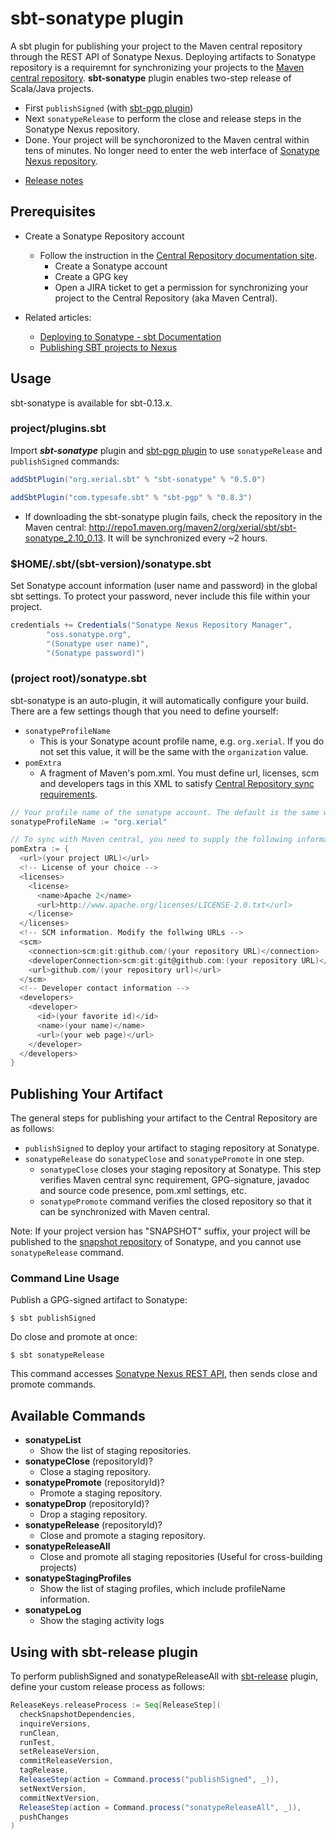 sbt-sonatype plugin
======

A sbt plugin for publishing your project to the Maven central repository through the REST API of Sonatype Nexus. Deploying artifacts to Sonatype repository is a requiremnt for synchronizing your projects to the [Maven central repository](http://repo1.maven.org/maven2/). __sbt-sonatype__ plugin enables two-step release of Scala/Java projects.

 * First `publishSigned` (with [sbt-pgp plugin](http://www.scala-sbt.org/sbt-pgp/))
 * Next `sonatypeRelease` to perform the close and release steps in the Sonatype Nexus repository. 
 * Done. Your project will be synchoronized to the Maven central within tens of minutes. No longer need to enter the web interface of
 [Sonatype
 Nexus repository](http://oss.sonatype.org/).

- [Release notes](ReleaseNotes.md)

## Prerequisites
 
 * Create a Sonatype Repository account 
   * Follow the instruction in the [Central Repository documentation site](http://central.sonatype.org). 
     * Create a Sonatype account
     * Create a GPG key
     * Open a JIRA ticket to get a permission for synchronizing your project to the Central Repository (aka Maven Central).

 * Related articles:
    * [Deploying to Sonatype - sbt Documentation](http://www.scala-sbt.org/release/docs/Community/Using-Sonatype.html)
    * [Publishing SBT projects to Nexus](http://www.cakesolutions.net/teamblogs/2012/01/28/publishing-sbt-projects-to-nexus/)

## Usage

sbt-sonatype is available for sbt-0.13.x.

### project/plugins.sbt

Import ***sbt-sonatype*** plugin and [sbt-pgp plugin](http://www.scala-sbt.org/sbt-pgp/) to use `sonatypeRelease` and `publishSigned`
commands:
```scala
addSbtPlugin("org.xerial.sbt" % "sbt-sonatype" % "0.5.0")

addSbtPlugin("com.typesafe.sbt" % "sbt-pgp" % "0.8.3")
```

 * If downloading the sbt-sonatype plugin fails, check the repository in the Maven central: <http://repo1.maven.org/maven2/org/xerial/sbt/sbt-sonatype_2.10_0.13>. It will be synchronized every ~2 hours.

### $HOME/.sbt/(sbt-version)/sonatype.sbt

Set Sonatype account information (user name and password) in the global sbt settings. To protect your password, never include this file within your project.

```scala
credentials += Credentials("Sonatype Nexus Repository Manager",
	    "oss.sonatype.org",
	    "(Sonatype user name)",
	    "(Sonatype password)")
```

### (project root)/sonatype.sbt

sbt-sonatype is an auto-plugin, it will automatically configure your build. There are a few settings though that you need to define yourself:

  * `sonatypeProfileName` 
     * This is your Sonatype acount profile name, e.g. `org.xerial`. If you do not set this value, it will be the same with the `organization` value.
  * `pomExtra`
     * A fragment of Maven's pom.xml. You must define url, licenses, scm and developers tags in this XML to satisfy [Central Repository sync requirements](http://central.sonatype.org/pages/requirements.html).
  

```scala
// Your profile name of the sonatype account. The default is the same with the organization value
sonatypeProfileName := "org.xerial"

// To sync with Maven central, you need to supply the following information:
pomExtra := {
  <url>(your project URL)</url>
  <!-- License of your choice -->
  <licenses>
    <license>
      <name>Apache 2</name>
      <url>http://www.apache.org/licenses/LICENSE-2.0.txt</url>
    </license>
  </licenses>
  <!-- SCM information. Modify the follwing URLs -->
  <scm>
    <connection>scm:git:github.com/(your repository URL)</connection>
    <developerConnection>scm:git:git@github.com:(your repository URL)</developerConnection>
    <url>github.com/(your repository url)</url>
  </scm>
  <!-- Developer contact information -->
  <developers>
    <developer>
      <id>(your favorite id)</id>
      <name>(your name)</name>
      <url>(your web page)</url>
    </developer>
  </developers>
}
```

## Publishing Your Artifact

The general steps for publishing your artifact to the Central Repository are as follows: 

 * `publishSigned` to deploy your artifact to staging repository at Sonatype.
 * `sonatypeRelease` do `sonatypeClose` and `sonatypePromote` in one step.
   * `sonatypeClose` closes your staging repository at Sonatype. This step verifies Maven central sync requirement, GPG-signature, javadoc
   and source code presence, pom.xml settings, etc.
   * `sonatypePromote` command verifies the closed repository so that it can be synchronized with Maven central.


Note: If your project version has "SNAPSHOT" suffix, your project will be published to the [snapshot repository](http://oss.sonatype.org/content/repositories/snapshots) of Sonatype, and you cannot use `sonatypeRelease` command. 

### Command Line Usage

Publish a GPG-signed artifact to Sonatype:
```
$ sbt publishSigned
```

Do close and promote at once:
```
$ sbt sonatypeRelease
```
This command accesses [Sonatype Nexus REST API](https://oss.sonatype.org/nexus-staging-plugin/default/docs/index.html), then sends close and promote commands. 


## Available Commands

* __sonatypeList__
  * Show the list of staging repositories.
* __sonatypeClose__ (repositoryId)?
  * Close a staging repository.
* __sonatypePromote__ (repositoryId)?
  * Promote a staging repository.
* __sonatypeDrop__ (repositoryId)?
  * Drop a staging repository.
* __sonatypeRelease__ (repositoryId)?
  * Close and promote a staging repository.
* __sonatypeReleaseAll__
  * Close and promote all staging repositories (Useful for cross-building projects)
* __sonatypeStagingProfiles__
  * Show the list of staging profiles, which include profileName information.
* __sonatypeLog__
  * Show the staging activity logs

## Using with sbt-release plugin

To perform publishSigned and sonatypeReleaseAll with [sbt-release](https://github.com/sbt/sbt-release) plugin, define your custom release process as follows:

```scala
ReleaseKeys.releaseProcess := Seq[ReleaseStep](
  checkSnapshotDependencies,
  inquireVersions,
  runClean,
  runTest,
  setReleaseVersion,
  commitReleaseVersion,
  tagRelease,
  ReleaseStep(action = Command.process("publishSigned", _)),
  setNextVersion,
  commitNextVersion,
  ReleaseStep(action = Command.process("sonatypeReleaseAll", _)),
  pushChanges
)

```
